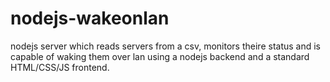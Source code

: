 # nodejs-wakeonlan
nodejs server which reads servers from a csv, monitors theire status and is capable of waking them over lan using a nodejs backend and a standard HTML/CSS/JS frontend.

